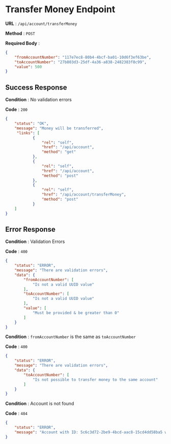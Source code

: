 # Transfer Money Endpoint

**URL** : `/api/account/transferMoney`

**Method** : `POST`

**Required Body** :
```json
{
    "fromAccountNumber": "117e7ec8-80b4-4bcf-ba01-10d6f3ef63be",
    "toAccountNumber": "27b803d3-25df-4a36-a838-2482383f8c99",
    "value": 500
}
```

## Success Response

**Condition** : No validation errors

**Code** : `200`
```json
{
    "status": "OK",
    "message": "Money will be transferred",
     "links": [
            {
                "rel": "self",
                "href": "/api/account",
                "method": "get"
            },
            {
                "rel": "self",
                "href": "/api/account",
                "method": "post"
            },
            {
                "rel": "self",
                "href": "/api/account/transferMoney",
                "method": "post"
            }
    ]
}
```

## Error Response

**Condition** : Validation Errors

**Code** : `400`
```json
{
    "status": "ERROR",
    "message": "There are validation errors",
    "data": {
        "fromAccountNumber": [
            "Is not a valid UUID value"
        ],
        "toAccountNumber": [
            "Is not a valid UUID value"
        ],
        "value": [
            "Must be provided & be greater than 0"
        ]
    }
}
```

**Condition** : `fromAccountNumber` is the same as `toAccountNumber`

**Code** : `400`
```json
{
    "status": "ERROR",
    "message": "There are validation errors",
    "data": {
        "toAccountNumber": [
            "Is not possible to transfer money to the same account"
        ]
    }
}
```

**Condition** : Account is not found

**Code** : `404`
```json
{
    "status": "ERROR",
    "message": "Account with ID: 5c6c3d72-2be9-4bcd-aac8-15cd4dd58ba5 was not found"
}
```
